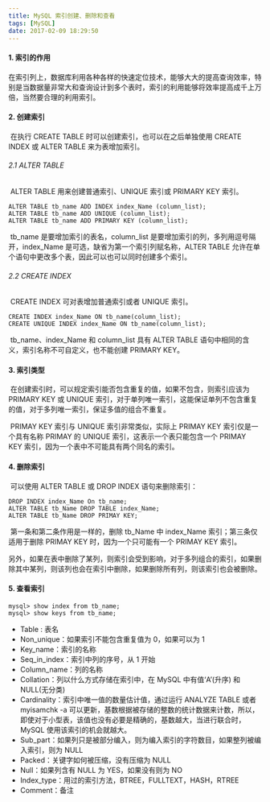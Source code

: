 ```yaml
---
title: MySQL 索引创建、删除和查看
tags: [MySQL]
date: 2017-02-09 18:29:50
---
```


#### **1. 索引的作用**

   在索引列上，数据库利用各种各样的快速定位技术，能够大大的提高查询效率，特别是当数据量非常大和查询设计到多个表时，索引的利用能够将效率提高成千上万倍，当然要合理的利用索引。

#### **2. 创建索引**

​ 在执行 CREATE TABLE 时可以创建索引，也可以在之后单独使用 CREATE INDEX 或 ALTER TABLE 来为表增加索引。

###### 2.1 ALTER TABLE

​ ALTER TABLE 用来创建普通索引、UNIQUE 索引或 PRIMARY KEY 索引。

```
ALTER TABLE tb_name ADD INDEX index_Name (column_list);
ALTER TABLE tb_name ADD UNIQUE (column_list);
ALTER TABLE tb_name ADD PRIMARY KEY (column_list);
```

​ tb_name 是要增加索引的表名，column_list 是要增加索引的列，多列用逗号隔开，index_Name 是可选，缺省为第一个索引列赋名称，ALTER TABLE 允许在单个语句中更改多个表，因此可以也可以同时创建多个索引。

###### 2.2 CREATE INDEX

​ CREATE INDEX 可对表增加普通索引或者 UNIQUE 索引。

```
CREATE INDEX index_Name ON tb_name(column_list);
CREATE UNIQUE INDEX index_Name ON tb_name(column_list);
```

​ tb_name、index_Name 和 column_list 具有 ALTER TABLE 语句中相同的含义，索引名称不可自定义，也不能创建 PRIMARY KEY。

#### **3. 索引类型**

​ 在创建索引时，可以规定索引能否包含重复的值，如果不包含，则索引应该为 PRIMARY KEY 或 UNIQUE 索引，对于单列唯一索引，这能保证单列不包含重复的值，对于多列唯一索引，保证多值的组合不重复。

​ PRIMAY KEY 索引与 UNIQUE 索引非常类似，实际上 PRIMAY KEY 索引仅是一个具有名称 PRIMAY 的 UNIQUE 索引，这表示一个表只能包含一个 PRIMAY KEY 索引，因为一个表中不可能具有两个同名的索引。

#### **4. 删除索引**

​ 可以使用 ALTER TABLE 或 DROP INDEX 语句来删除索引：

```
DROP INDEX index_Name On tb_name;
ALTER TABLE tb_Name DROP TABLE index_Name;
ALTER TABLE tb_Name DROP PRIMAY KEY;
```

​ 第一条和第二条作用是一样的，删除 tb_Name 中 index_Name 索引；第三条仅适用于删除 PRIMAY KEY 时，因为一个只可能有一个 PRIMAY KEY 索引。

​ 另外，如果在表中删除了某列，则索引会受到影响，对于多列组合的索引，如果删除其中某列，则该列也会在索引中删除，如果删除所有列，则该索引也会被删除。

#### **5. 查看索引**

```
mysql> show index from tb_name;
mysql> show keys from tb_name;
```

* Table : 表名
* Non_unique：如果索引不能包含重复值为 0，如果可以为 1
* Key_name：索引的名称
* Seq_in_index：索引中列的序号，从 1 开始
* Column_name：列的名称
* Collation：列以什么方式存储在索引中，在 MySQL 中有值‘A’(升序) 和 NULL(无分类)
* Cardinality：索引中唯一值的数量估计值，通过运行 ANALYZE TABLE 或者 myisamchk -a 可以更新，基数根据被存储的整数的统计数据来计数，所以，即使对于小型表，该值也没有必要是精确的，基数越大，当进行联合时，MySQL 使用该索引的机会就越大。
* Sub_part：如果列只是被部分编入，则为编入索引的字符数目，如果整列被编入索引，则为 NULL
* Packed：关键字如何被压缩，没有压缩为 NULL
* Null：如果列含有 NULL 为 YES，如果没有则为 NO
* Index_type：用过的索引方法，BTREE，FULLTEXT，HASH，RTREE
* Comment：备注
